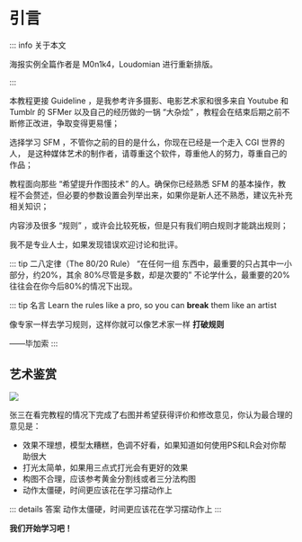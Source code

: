 # 引言

::: info 关于本文

 海报实例全篇作者是 M0n1k4，Loudomian 进行重新排版。

:::

本教程更接 Guideline ，是我参考许多摄影、电影艺术家和很多来自 Youtube 和 Tumblr 的 SFMer 以及自己的经历做的一锅 “大杂烩” ，教程会在结束后期之前不断修正改进，争取变得更易懂；

选择学习 SFM ，不管你之前的目的是什么，你现在已经是一个走入 CGI 世界的人， 是这种媒体艺术的制作者，请尊重这个软件，尊重他人的努力，尊重自己的作品；

教程面向那些 “希望提升作图技术” 的人。确保你已经熟悉 SFM 的基本操作，教程不会赘述，但必要的参数设置会列举出来，如果你是新人还不熟悉，建议先补充相关知识；

内容涉及很多 “规则” ，或许会比较死板，但是只有我们明白规则才能跳出规则；

我不是专业人士，如果发现错误欢迎讨论和批评。

::: tip 二八定律（The 80/20 Rule）
“在任何一组 东西中，最重要的只占其中一小部分，约20%，其余 80%尽管是多数，却是次要的” 不论学什么，最重要的20%往往会在你今后80%的情况下出现。 

::: tip 名言
Learn the rules like a pro, so you can  **break**  them like an artist 

像专家一样去学习规则，这样你就可以像艺术家一样 **打破规则**

——毕加索
:::

## 艺术鉴赏

![](https://pic.downk.cc/item/5ec1152bc2a9a83be547df56.png)

张三在看完教程的情况下完成了右图并希望获得评价和修改意见，你认为最合理的意见是：

- 效果不理想，模型太糟糕，色调不好看，如果知道如何使用PS和LR会对你帮助很大
- 打光太简单，如果用三点式打光会有更好的效果
- 构图不合理，应该参考黄金分割线或者三分法构图
- 动作太僵硬，时间更应该花在学习摆动作上

::: details 答案
动作太僵硬，时间更应该花在学习摆动作上
:::

**我们开始学习吧！**